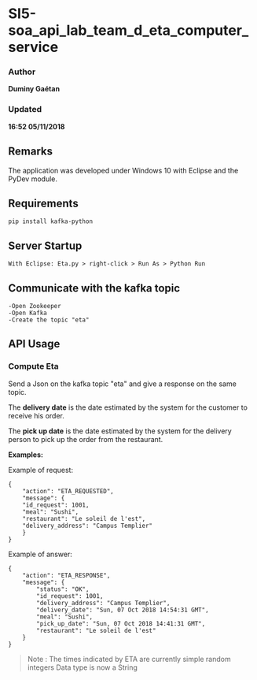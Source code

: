# SI5-soa_api_lab_team_d_eta_computer_service

### Author
__Duminy Gaétan__
### Updated
__16:52 05/11/2018__

## Remarks

The application was developed under Windows 10 with Eclipse and the PyDev module.

## Requirements

```
pip install kafka-python
```

## Server Startup

```
With Eclipse: Eta.py > right-click > Run As > Python Run
```

## Communicate with the kafka topic

```
-Open Zookeeper
-Open Kafka
-Create the topic "eta"
```

## API Usage

### Compute Eta

Send a Json on the kafka topic "eta" and give a response on the same topic.

The **delivery date** is the date estimated by the system for the customer to receive his order.

The **pick up date** is the date estimated by the system for the delivery person to pick up the order from the restaurant.

**Examples:**

Example of request:

```
{	
    "action": "ETA_REQUESTED",
    "message": {
	"id_request": 1001,
	"meal": "Sushi",
	"restaurant": "Le soleil de l'est",
	"delivery_address": "Campus Templier"
    }
}
```

Example of answer:
```
{
    "action": "ETA_RESPONSE",
    "message": {
    	"status": "OK",
    	"id_request": 1001,
        "delivery_address": "Campus Templier",
        "delivery_date": "Sun, 07 Oct 2018 14:54:31 GMT",
        "meal": "Sushi",
        "pick_up_date": "Sun, 07 Oct 2018 14:41:31 GMT",
        "restaurant": "Le soleil de l'est"
    }
}
```

> Note :
> The times indicated by ETA are currently simple random integers
> Data type is now a String
